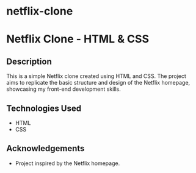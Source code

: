 # netflix-clone

# Netflix Clone - HTML & CSS

## Description

This is a simple Netflix clone created using HTML and CSS. The project aims to replicate the basic structure and design of the Netflix homepage, showcasing my front-end development skills.


## Technologies Used

- HTML
- CSS

## Acknowledgements

- Project inspired by the Netflix homepage.

